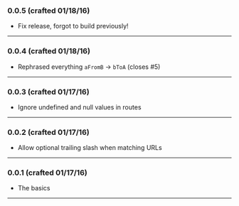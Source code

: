 ### 0.0.5 (crafted 01/18/16)

  * Fix release, forgot to build previously!

---

### 0.0.4 (crafted 01/18/16)

  * Rephrased everything `aFromB` → `bToA` (closes #5)

---

### 0.0.3 (crafted 01/17/16)

  * Ignore undefined and null values in routes

---

### 0.0.2 (crafted 01/17/16)

  * Allow optional trailing slash when matching URLs

---

### 0.0.1 (crafted 01/17/16)

  * The basics

---
